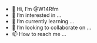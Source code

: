 - 👋 Hi, I’m @W14Rfm
- 👀 I’m interested in ...
- 🌱 I’m currently learning ...
- 💞️ I’m looking to collaborate on ...
- 📫 How to reach me ...

<!---
W14Rfm/W14Rfm is a ✨ special ✨ repository because its `README.md` (this file) appears on your GitHub profile.
You can click the Preview link to take a look at your changes.
--->
